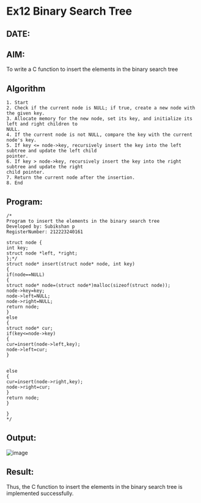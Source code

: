 # Ex12 Binary Search Tree
## DATE:
## AIM:
To write a C function to insert the elements in the binary search tree

## Algorithm
```
1. Start 
2. Check if the current node is NULL; if true, create a new node with the given key. 
3. Allocate memory for the new node, set its key, and initialize its left and right children to 
NULL. 
4. If the current node is not NULL, compare the key with the current node's key. 
5. If key <= node->key, recursively insert the key into the left subtree and update the left child 
pointer. 
6. If key > node->key, recursively insert the key into the right subtree and update the right 
child pointer. 
7. Return the current node after the insertion. 
8. End
```  

## Program:
```
/*
Program to insert the elements in the binary search tree
Developed by: Subikshan p
RegisterNumber: 212223240161

struct node { 
int key; 
struct node *left, *right; 
};*/ 
struct node* insert(struct node* node, int key) 
{ 
if(node==NULL) 
{ 
struct node* node=(struct node*)malloc(sizeof(struct node)); 
node->key=key; 
node->left=NULL; 
node->right=NULL; 
return node; 
} 
else 
{ 
struct node* cur; 
if(key<=node->key) 
{ 
cur=insert(node->left,key); 
node->left=cur; 
} 
  
  
else 
{ 
cur=insert(node->right,key); 
node->right=cur; 
} 
return node; 
} 
 
}   
*/
```

## Output:

![image](https://github.com/user-attachments/assets/41c03b90-98ad-4f4c-b1f9-4a79b960f14b)


## Result:
Thus, the C function to insert the elements in the binary search tree is implemented successfully.
